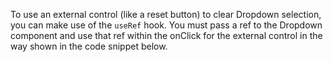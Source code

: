 To use an external control (like a reset button) to clear Dropdown selection, you can make use of the `useRef` hook. You must pass a ref to the Dropdown component and use that ref within the onClick for the external control in the way shown in the code snippet below.